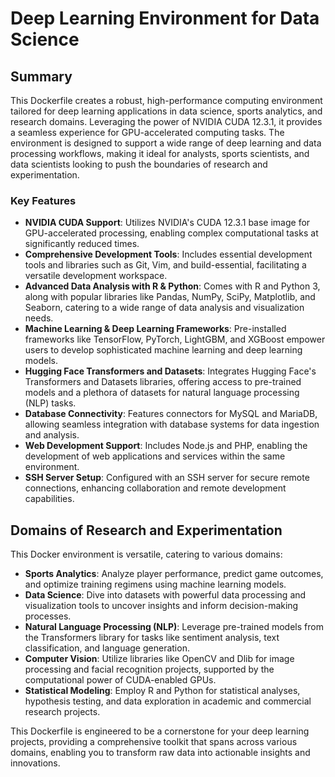 # Deep Learning Environment for Data Science

## Summary

This Dockerfile creates a robust, high-performance computing environment tailored for deep learning applications in data science, sports analytics, and research domains. Leveraging the power of NVIDIA CUDA 12.3.1, it provides a seamless experience for GPU-accelerated computing tasks. The environment is designed to support a wide range of deep learning and data processing workflows, making it ideal for analysts, sports scientists, and data scientists looking to push the boundaries of research and experimentation.

### Key Features

- **NVIDIA CUDA Support**: Utilizes NVIDIA's CUDA 12.3.1 base image for GPU-accelerated processing, enabling complex computational tasks at significantly reduced times.
- **Comprehensive Development Tools**: Includes essential development tools and libraries such as Git, Vim, and build-essential, facilitating a versatile development workspace.
- **Advanced Data Analysis with R & Python**: Comes with R and Python 3, along with popular libraries like Pandas, NumPy, SciPy, Matplotlib, and Seaborn, catering to a wide range of data analysis and visualization needs.
- **Machine Learning & Deep Learning Frameworks**: Pre-installed frameworks like TensorFlow, PyTorch, LightGBM, and XGBoost empower users to develop sophisticated machine learning and deep learning models.
- **Hugging Face Transformers and Datasets**: Integrates Hugging Face's Transformers and Datasets libraries, offering access to pre-trained models and a plethora of datasets for natural language processing (NLP) tasks.
- **Database Connectivity**: Features connectors for MySQL and MariaDB, allowing seamless integration with database systems for data ingestion and analysis.
- **Web Development Support**: Includes Node.js and PHP, enabling the development of web applications and services within the same environment.
- **SSH Server Setup**: Configured with an SSH server for secure remote connections, enhancing collaboration and remote development capabilities.

## Domains of Research and Experimentation

This Docker environment is versatile, catering to various domains:

- **Sports Analytics**: Analyze player performance, predict game outcomes, and optimize training regimens using machine learning models.
- **Data Science**: Dive into datasets with powerful data processing and visualization tools to uncover insights and inform decision-making processes.
- **Natural Language Processing (NLP)**: Leverage pre-trained models from the Transformers library for tasks like sentiment analysis, text classification, and language generation.
- **Computer Vision**: Utilize libraries like OpenCV and Dlib for image processing and facial recognition projects, supported by the computational power of CUDA-enabled GPUs.
- **Statistical Modeling**: Employ R and Python for statistical analyses, hypothesis testing, and data exploration in academic and commercial research projects.

This Dockerfile is engineered to be a cornerstone for your deep learning projects, providing a comprehensive toolkit that spans across various domains, enabling you to transform raw data into actionable insights and innovations.

